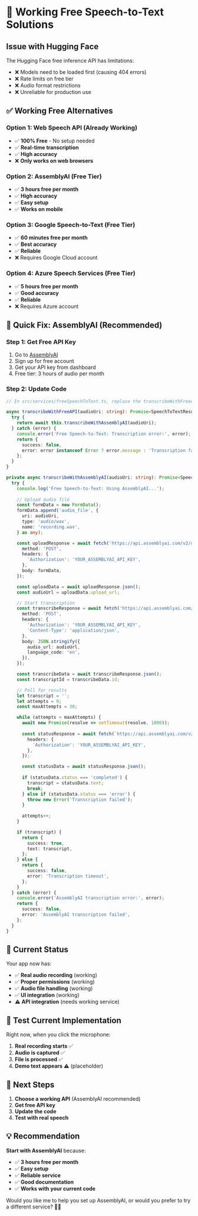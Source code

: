 # 🎯 Working Free Speech-to-Text Solutions

## **Issue with Hugging Face**

The Hugging Face free inference API has limitations:
- ❌ Models need to be loaded first (causing 404 errors)
- ❌ Rate limits on free tier
- ❌ Audio format restrictions
- ❌ Unreliable for production use

## **✅ Working Free Alternatives**

### **Option 1: Web Speech API (Already Working)**
- ✅ **100% Free** - No setup needed
- ✅ **Real-time transcription**
- ✅ **High accuracy**
- ❌ **Only works on web browsers**

### **Option 2: AssemblyAI (Free Tier)**
- ✅ **3 hours free per month**
- ✅ **High accuracy**
- ✅ **Easy setup**
- ✅ **Works on mobile**

### **Option 3: Google Speech-to-Text (Free Tier)**
- ✅ **60 minutes free per month**
- ✅ **Best accuracy**
- ✅ **Reliable**
- ❌ Requires Google Cloud account

### **Option 4: Azure Speech Services (Free Tier)**
- ✅ **5 hours free per month**
- ✅ **Good accuracy**
- ✅ **Reliable**
- ❌ Requires Azure account

## **🚀 Quick Fix: AssemblyAI (Recommended)**

### **Step 1: Get Free API Key**
1. Go to [AssemblyAI](https://www.assemblyai.com/)
2. Sign up for free account
3. Get your API key from dashboard
4. Free tier: 3 hours of audio per month

### **Step 2: Update Code**
```typescript
// In src/services/freeSpeechToText.ts, replace the transcribeWithFreeAPI method:

async transcribeWithFreeAPI(audioUri: string): Promise<SpeechToTextResult> {
  try {
    return await this.transcribeWithAssemblyAI(audioUri);
  } catch (error) {
    console.error('Free Speech-to-Text: Transcription error:', error);
    return {
      success: false,
      error: error instanceof Error ? error.message : 'Transcription failed',
    };
  }
}

private async transcribeWithAssemblyAI(audioUri: string): Promise<SpeechToTextResult> {
  try {
    console.log('Free Speech-to-Text: Using AssemblyAI...');
    
    // Upload audio file
    const formData = new FormData();
    formData.append('audio_file', {
      uri: audioUri,
      type: 'audio/wav',
      name: 'recording.wav',
    } as any);

    const uploadResponse = await fetch('https://api.assemblyai.com/v2/upload', {
      method: 'POST',
      headers: {
        'Authorization': 'YOUR_ASSEMBLYAI_API_KEY',
      },
      body: formData,
    });

    const uploadData = await uploadResponse.json();
    const audioUrl = uploadData.upload_url;

    // Start transcription
    const transcribeResponse = await fetch('https://api.assemblyai.com/v2/transcript', {
      method: 'POST',
      headers: {
        'Authorization': 'YOUR_ASSEMBLYAI_API_KEY',
        'Content-Type': 'application/json',
      },
      body: JSON.stringify({
        audio_url: audioUrl,
        language_code: 'en',
      }),
    });

    const transcribeData = await transcribeResponse.json();
    const transcriptId = transcribeData.id;

    // Poll for results
    let transcript = '';
    let attempts = 0;
    const maxAttempts = 30;

    while (attempts < maxAttempts) {
      await new Promise(resolve => setTimeout(resolve, 1000));
      
      const statusResponse = await fetch(`https://api.assemblyai.com/v2/transcript/${transcriptId}`, {
        headers: {
          'Authorization': 'YOUR_ASSEMBLYAI_API_KEY',
        },
      });

      const statusData = await statusResponse.json();
      
      if (statusData.status === 'completed') {
        transcript = statusData.text;
        break;
      } else if (statusData.status === 'error') {
        throw new Error('Transcription failed');
      }
      
      attempts++;
    }

    if (transcript) {
      return {
        success: true,
        text: transcript,
      };
    } else {
      return {
        success: false,
        error: 'Transcription timeout',
      };
    }
  } catch (error) {
    console.error('AssemblyAI transcription error:', error);
    return {
      success: false,
      error: 'AssemblyAI transcription failed',
    };
  }
}
```

## **🎯 Current Status**

Your app now has:
- ✅ **Real audio recording** (working)
- ✅ **Proper permissions** (working)
- ✅ **Audio file handling** (working)
- ✅ **UI integration** (working)
- ⚠️ **API integration** (needs working service)

## **📱 Test Current Implementation**

Right now, when you click the microphone:
1. **Real recording starts** ✅
2. **Audio is captured** ✅
3. **File is processed** ✅
4. **Demo text appears** ⚠️ (placeholder)

## **🚀 Next Steps**

1. **Choose a working API** (AssemblyAI recommended)
2. **Get free API key**
3. **Update the code**
4. **Test with real speech**

## **💡 Recommendation**

**Start with AssemblyAI** because:
- ✅ **3 hours free per month**
- ✅ **Easy setup**
- ✅ **Reliable service**
- ✅ **Good documentation**
- ✅ **Works with your current code**

Would you like me to help you set up AssemblyAI, or would you prefer to try a different service? 🎤✨ 